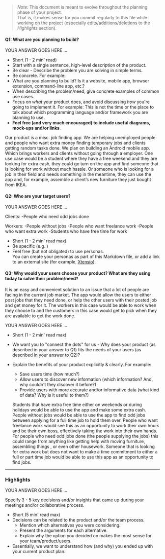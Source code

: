  > _Note:_ This document is meant to evolve throughout the planning phase of your project.    
 > That is, it makes sense for you commit regularly to this file while working on the project (especially edits/additions/deletions to the _Highlights_ section).

#### Q1: What are you planning to build?

YOUR ANSWER GOES HERE ...

 * Short (1 - 2 min' read)
 * Start with a single sentence, high-level description of the product.
 * Be clear - Describe the problem you are solving in simple terms.
 * Be concrete. For example:
  * What are you planning to build? Is it a website, mobile app,
   browser extension, command-line app, etc.?
  * When describing the problem/need, give concrete examples of common use cases.
 * Focus on *what* your product does, and avoid discussing *how* you're going to implement it.
   For example: This is not the time or the place to talk about which programming language and/or framework you are planning to use.
 * **Feel free (and very much encouraged) to include useful diagrams, mock-ups and/or links**.

 Our product is a misc. job finding app. We are helping unemployed people and people who want extra money finding temporary jobs and clients getting random tasks done. We plan on building an Android mobile app. Which brings workers and clients without going through a employer. One use case would be a student where they have a free weekend and they are looking for extra cash, they could go turn on the app and find someone that is looking for work without much hassle. Or someone who is looking for a job in their field and needs something in the meantime, they can use the app and, for example, assemble a client’s new furniture they just bought from IKEA.


#### Q2: Who are your target users?

YOUR ANSWER GOES HERE ...
    
Clients:
-People who need odd jobs done 


Workers:
-People without jobs
-People who want freelance work
-People who want extra work
-Students who have free time for work


 * Short (1 - 2 min' read max)
 * Be specific (e.g. )
 * Feel free (but not obligated) to use personas.        
   You can create your personas as part of this Markdown file, or add a link to an external site (for example, [Xtensio](https://xtensio.com/user-persona/)).

#### Q3: Why would your users choose your product? What are they using today to solve their problem/need?

It is an easy and convenient solution to an issue that a lot of people are facing in the current job market. The app would allow the users to either post jobs that they need done, or help the other users with their posted job and get money for it. The workers in this case would be able to work when they choose to and the customers in this case would get to pick when they are available to get the work done.


YOUR ANSWER GOES HERE ...

 * Short (1 - 2 min' read max)
 * We want you to "connect the dots" for us - Why does your product (as described in your answer to Q1) fits the needs of your users (as described in your answer to Q2)?
 * Explain the benefits of your product explicitly & clearly. For example:
    * Save users time (how much?)
    * Allow users to discover new information (which information? And, why couldn't they discover it before?)
    * Provide users with more accurate and/or informative data (what kind of data? Why is it useful to them?)


    Students that have extra free time either on weekends or during holidays would be able to use the app and make some extra cash. People without jobs would be able to use the app to find odd jobs between applying for a full time job to hold them over. People who want freelance work would see this as an opportunity to work their own hours and be their own boss, effectively taking the work into their own hands. For people who need odd jobs done (the people supplying the jobs) this could range from anything like getting help with moving furniture, assembling things , or even other housework. Someone that is looking for extra work but does not want to make a time commitment to either a full or part time job would be able to use this app as an opportunity to find jobs.


----

### Highlights

YOUR ANSWER GOES HERE ...

Specify 3 - 5 key decisions and/or insights that came up during your meetings
and/or collaborative process.

 * Short (5 min' read max)
 * Decisions can be related to the product and/or the team process.
    * Mention which alternatives you were considering.
    * Present the arguments for each alternative.
    * Explain why the option you decided on makes the most sense for your team/product/users.
 * Essentially, we want to understand how (and why) you ended up with your current product plan.

